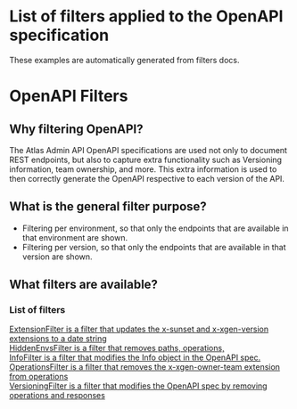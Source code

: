 # List of filters applied to the OpenAPI specification
These examples are automatically generated from filters docs.
# OpenAPI Filters
## Why filtering OpenAPI?
The Atlas Admin API OpenAPI specifications are used not only to document REST endpoints, but also to capture extra functionality such as Versioning information, team ownership, and more. This extra information is used to then correctly generate the OpenAPI respective to each version of the API.
## What is the general filter purpose?
 - Filtering per environment, so that only the endpoints that are available in that environment are shown.
 - Filtering per version, so that only the endpoints that are available in that version are shown.
## What filters are available?
### List of filters
[ExtensionFilter is a filter that updates the x-sunset and x-xgen-version extensions to a date string](../internal/openapi/filter/extension.go?plain=1#L24)  
[HiddenEnvsFilter is a filter that removes paths, operations,](../internal/openapi/filter/hidden_envs.go?plain=1#L28)  
[InfoFilter is a filter that modifies the Info object in the OpenAPI spec.](../internal/openapi/filter/info.go?plain=1#L23)  
[OperationsFilter is a filter that removes the x-xgen-owner-team extension from operations](../internal/openapi/filter/operations.go?plain=1#L20)  
[VersioningFilter is a filter that modifies the OpenAPI spec by removing operations and responses](../internal/openapi/filter/versioning.go?plain=1#L24)  
